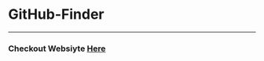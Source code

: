 # GitHub-Finder

---

### Checkout Websiyte [Here](https://prashantchanne12.github.io/GitHub-Finder/)
